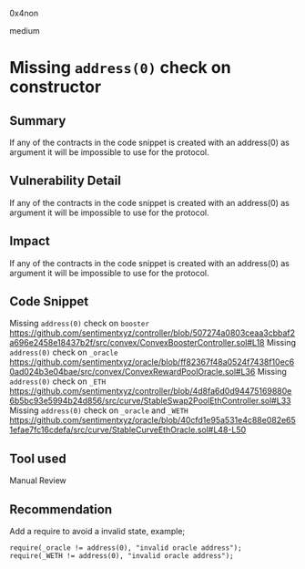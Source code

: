 0x4non

medium

# Missing `address(0)` check on constructor

## Summary
If any of the contracts in the code snippet is created with an address(0) as argument it will be impossible to use for the protocol.

## Vulnerability Detail
If any of the contracts in the code snippet is created with an address(0) as argument it will be impossible to use for the protocol.

## Impact
If any of the contracts in the code snippet is created with an address(0) as argument it will be impossible to use for the protocol.

## Code Snippet
Missing `address(0)` check on `booster`
https://github.com/sentimentxyz/controller/blob/507274a0803ceaa3cbbaf2a696e2458e18437b2f/src/convex/ConvexBoosterController.sol#L18
Missing `address(0)` check on `_oracle`
https://github.com/sentimentxyz/oracle/blob/ff82367f48a0524f7438f10ec60ad024b3e04bae/src/convex/ConvexRewardPoolOracle.sol#L36
Missing `address(0)` check on `_ETH`
https://github.com/sentimentxyz/controller/blob/4d8fa6d0d94475169880e6b5bc93e5994b24d856/src/curve/StableSwap2PoolEthController.sol#L33
Missing `address(0)` check on `_oracle` and `_WETH`
https://github.com/sentimentxyz/oracle/blob/40cfd1e95a531e4c88e082e651efae7fc16cdefa/src/curve/StableCurveEthOracle.sol#L48-L50

## Tool used
Manual Review

## Recommendation
Add a require to avoid a invalid state, example;
```solidity
require(_oracle != address(0), "invalid oracle address");
require(_WETH != address(0), "invalid oracle address");
```
